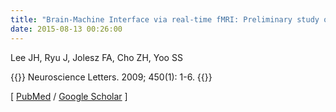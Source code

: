 ```yaml
---
title: "Brain-Machine Interface via real-time fMRI: Preliminary study on thought-controlled robotic arm"
date: 2015-08-13 00:26:00
---
```


Lee JH, Ryu J, Jolesz FA, Cho ZH, Yoo SS

{{<format bright-green>}}
Neuroscience Letters. 2009; 450(1): 1-6.
{{</format>}}

[ [PubMed](http://www.ncbi.nlm.nih.gov/pubmed/?term=Brain-Machine+Interface+via+real-time+fMRI%3A+Preliminary+study+on+thought-controlled+robotic+arm) / [Google Scholar](https://scholar.google.com/scholar?q=Brain-Machine+Interface+via+real-time+fMRI%3A+Preliminary+study+on+thought-controlled+robotic+arm&btnG=&hl=en&lr=lang_en&as_sdt=0%2C5) ]

